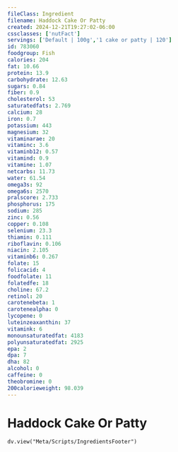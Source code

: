 ```yaml
---
fileClass: Ingredient
filename: Haddock Cake Or Patty
created: 2024-12-21T19:27:02-06:00
cssclasses: ['nutFact']
servings: ['Default | 100g','1 cake or patty | 120']
id: 783060
foodgroup: Fish
calories: 204
fat: 10.66
protein: 13.9
carbohydrate: 12.63
sugars: 0.84
fiber: 0.9
cholesterol: 53
saturatedfats: 2.769
calcium: 28
iron: 0.7
potassium: 443
magnesium: 32
vitaminarae: 20
vitaminc: 3.6
vitaminb12: 0.57
vitamind: 0.9
vitamine: 1.07
netcarbs: 11.73
water: 61.54
omega3s: 92
omega6s: 2570
pralscore: 2.733
phosphorus: 175
sodium: 285
zinc: 0.56
copper: 0.108
selenium: 23.3
thiamin: 0.111
riboflavin: 0.106
niacin: 2.105
vitaminb6: 0.267
folate: 15
folicacid: 4
foodfolate: 11
folatedfe: 18
choline: 67.2
retinol: 20
carotenebeta: 1
carotenealpha: 0
lycopene: 0
luteinzeaxanthin: 37
vitamink: 6
monounsaturatedfat: 4183
polyunsaturatedfat: 2925
epa: 2
dpa: 7
dha: 82
alcohol: 0
caffeine: 0
theobromine: 0
200calorieweight: 98.039
---
```


# Haddock Cake Or Patty

```dataviewjs
dv.view("Meta/Scripts/IngredientsFooter")
```